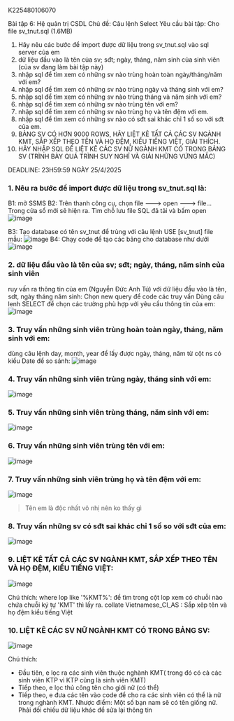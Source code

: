 K225480106070 

Bài tập 6: Hệ quản trị CSDL
Chủ đề: Câu lệnh Select
Yêu cầu bài tập: 
Cho file sv_tnut.sql (1.6MB)
1. Hãy nêu các bước để import được dữ liệu trong sv_tnut.sql vào sql server của em
2. dữ liệu đầu vào là tên của sv; sđt; ngày, tháng, năm sinh của sinh viên (của sv đang làm bài tập này)
3. nhập sql để tìm xem có những sv nào trùng hoàn toàn ngày/tháng/năm với em?
4. nhập sql để tìm xem có những sv nào trùng ngày và tháng sinh với em?
5. nhập sql để tìm xem có những sv nào trùng tháng và năm sinh với em?
6. nhập sql để tìm xem có những sv nào trùng tên với em?
7. nhập sql để tìm xem có những sv nào trùng họ và tên đệm với em.
8. nhập sql để tìm xem có những sv nào có sđt sai khác chỉ 1 số so với sđt của em.
9. BẢNG SV CÓ HƠN 9000 ROWS, HÃY LIỆT KÊ TẤT CẢ CÁC SV NGÀNH KMT, SẮP XẾP THEO TÊN VÀ HỌ ĐỆM, KIỂU TIẾNG  VIỆT, GIẢI THÍCH.
10. HÃY NHẬP SQL ĐỂ LIỆT KÊ CÁC SV NỮ NGÀNH KMT CÓ TRONG BẢNG SV (TRÌNH BÀY QUÁ TRÌNH SUY NGHĨ VÀ GIẢI NHỮNG VỨNG MẮC)

DEADLINE: 23H59:59 NGÀY 25/4/2025


### 1. Nêu ra bước để import được dữ liệu trong sv_tnut.sql là:
B1: mở SSMS
B2: Trên thanh công cụ, chọn file ---> open ---> file... Trong cửa sổ mới sẽ hiện ra. Tìm chỗ lưu file SQL đã tải và bấm open
![image](https://github.com/user-attachments/assets/68ce898b-dc41-43b4-a557-735199292558)

B3: Tạo database có tên sv_tnut để trùng với câu lệnh USE [sv_tnut] file mẫu:
![image](https://github.com/user-attachments/assets/90a32fec-82a0-4857-aac8-d7d74eb64f26)
B4: Chạy code để tạo các bảng cho database như dưới
![image](https://github.com/user-attachments/assets/cb77bf11-7a17-41ae-a8d8-22f43588f496)

### 2. dữ liệu đầu vào là tên của sv; sđt; ngày, tháng, năm sinh của sinh viên
ruy vấn ra thông tin của em (Nguyễn Đức Anh Tú) với dữ liệu đầu vào là tên, sdt, ngày tháng năm sinh:
Chọn new query để code các truy vấn
Dùng câu lenh SELECT để chọn các trường phù hợp với yêu cầu thông tin của em:
![image](https://github.com/user-attachments/assets/5c5bbd2f-f8bf-4937-9590-c25bb893e7a6)

### 3. Truy vấn những sinh viên trùng hoàn toàn ngày, tháng, năm sinh với em:
dùng câu lệnh day, month, year để lấy được ngày, tháng, năm từ cột ns có kiểu Date để so sánh:
![image](https://github.com/user-attachments/assets/4fe3568c-4367-469a-848e-6e9dad4553d5)

### 4. Truy vấn những sinh viên trùng ngày, tháng sinh với em:
![image](https://github.com/user-attachments/assets/2f62abc7-75f0-47d6-902f-e62a05ca3a5f)

### 5. Truy vấn những sinh viên trùng tháng, năm sinh với em:
![image](https://github.com/user-attachments/assets/1bf0fec8-f96d-40ba-b348-2dc89bb00b53)

### 6. Truy vấn những sinh viên trùng tên với em:
![image](https://github.com/user-attachments/assets/234c751c-c9c3-407a-9c02-aa0e9b62b418)

### 7. Truy vấn những sinh viên trùng họ và tên đệm với em:
![image](https://github.com/user-attachments/assets/c576840d-b5dd-4197-9ffb-506d65fd5884)
> Tên em là độc nhất vô nhị nên ko thấy gì

### 8. Truy vấn những sv có sđt sai khác chỉ 1 số so với sđt của em:
![image](https://github.com/user-attachments/assets/e30738d6-dfbb-4b39-923d-609820e8b8ce)

### 9. LIỆT KÊ TẤT CẢ CÁC SV NGÀNH KMT, SẮP XẾP THEO TÊN VÀ HỌ ĐỆM, KIỂU TIẾNG VIỆT:
![image](https://github.com/user-attachments/assets/075a906b-5a2e-490c-8d34-31160d656e2e)

Chú thích:
where lop like '%KMT%': để tìm trong cột lop xem có chuỗi nào chứa chuỗi ký tự 'KMT' thì lấy ra.
collate Vietnamese_CI_AS : Sắp xêp tên và họ đệm kiểu tiếng Việt

### 10. LIỆT KÊ CÁC SV NỮ NGÀNH KMT CÓ TRONG BẢNG SV:
![image](https://github.com/user-attachments/assets/bc99eb45-5c13-40d3-8558-6e14141c7743)

Chú thích:
- Đầu tiên, e lọc ra các sinh viên thuộc nghành KMT( trong đó có cả các sinh viên KTP vì KTP cũng là sinh viên KMT)
- Tiếp theo, e lọc thủ công tên cho giới nữ (có thể)
- Tiếp theo, e đưa các tên vào code để cho ra các sinh viên có thể là nữ trong nghành KMT.
Nhược điểm: Một số bạn nam sẽ có tên giống nữ. Phải đối chiếu dữ liệu khác để sửa lại thông tin









